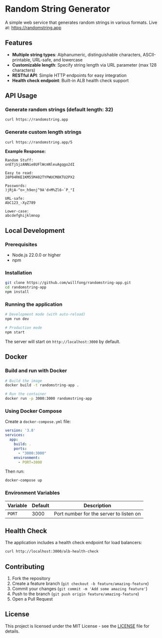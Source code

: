 # Random String Generator

A simple web service that generates random strings in various formats. Live at: https://randomstring.app

## Features

- **Multiple string types**: Alphanumeric, distinguishable characters, ASCII-printable, URL-safe, and lowercase
- **Customizable length**: Specify string length via URL parameter (max 128 characters)
- **RESTful API**: Simple HTTP endpoints for easy integration
- **Health check endpoint**: Built-in ALB health check support

## API Usage

### Generate random strings (default length: 32)
```bash
curl https://randomstring.app
```

### Generate custom length strings
```bash
curl https://randomstring.app/5
```

**Example Response:**
```
Random Stuff:
onETjSjzANNie8UFlWcmNleuAgqgo2dI

Easy to read:
28P04RKE1KM55M402TYPWUCM8KTU2PX2

Passwords:
)jRjA-^o>_h9enj^9A'd>M%Zl6~`P_"I

URL-safe:
AbC123_-XyZ789

Lower-case:
abcdefghijklmnop
```

## Local Development

### Prerequisites
- Node.js 22.0.0 or higher
- npm

### Installation
```bash
git clone https://github.com/willfong/randomstring-app.git
cd randomstring-app
npm install
```

### Running the application
```bash
# Development mode (with auto-reload)
npm run dev

# Production mode
npm start
```

The server will start on `http://localhost:3000` by default.

## Docker

### Build and run with Docker
```bash
# Build the image
docker build -t randomstring-app .

# Run the container
docker run -p 3000:3000 randomstring-app
```

### Using Docker Compose
Create a `docker-compose.yml` file:
```yaml
version: '3.8'
services:
  app:
    build: .
    ports:
      - "3000:3000"
    environment:
      - PORT=3000
```

Then run:
```bash
docker-compose up
```

### Environment Variables
| Variable | Default | Description |
|----------|---------|-------------|
| `PORT` | 3000 | Port number for the server to listen on |

## Health Check

The application includes a health check endpoint for load balancers:
```bash
curl http://localhost:3000/alb-health-check
```

## Contributing

1. Fork the repository
2. Create a feature branch (`git checkout -b feature/amazing-feature`)
3. Commit your changes (`git commit -m 'Add some amazing feature'`)
4. Push to the branch (`git push origin feature/amazing-feature`)
5. Open a Pull Request

## License

This project is licensed under the MIT License - see the [LICENSE](LICENSE) file for details.
